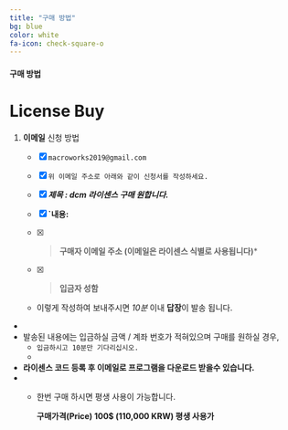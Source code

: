 ```yaml
---
title: "구매 방법"
bg: blue
color: white
fa-icon: check-square-o
---
```


#### 구매 방법

# License Buy

1. **이메일** 신청 방법

   - [x] `macroworks2019@gmail.com`

   - [x] `위 이메일 주소로 아래와 같이 신청서를 작성하세요.`

   - [x] ***제목 : dcm 라이센스 구매 원합니다.***

   - [x] **`내용:** 

   - [x] > **구매자 이메일 주소  (이메일은 라이센스 식별로 사용됩니다)***

   - [x] > **입금자 성함**

   

   - 이렇게 작성하여 보내주시면 *10분* 이내 **답장**이 발송 됩니다.
- 
- 발송된 내용에는 입금하실 금액 / 계좌 번호가 적혀있으며 구매를 원하실 경우,
   - `입금하시고 10분만 기다리십시오.`
   - 
- **라이센스 코드 등록 후 이메일로 프로그램을 다운로드 받을수 있습니다.**
- 
   - 한번 구매 하시면 평생 사용이 가능합니다.
   
     **구매가격(Price) 100$ (110,000 KRW) 평생 사용가**
   
   
   